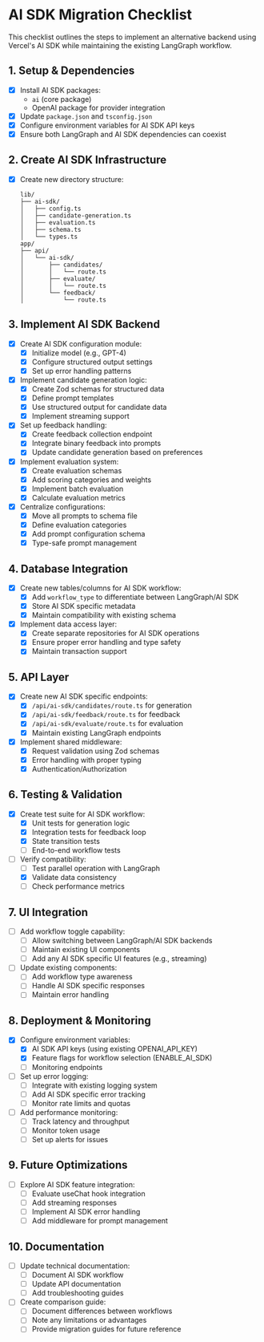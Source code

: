 # AI SDK Migration Checklist

This checklist outlines the steps to implement an alternative backend using Vercel's AI SDK while maintaining the existing LangGraph workflow.

## 1. Setup & Dependencies

- [x] Install AI SDK packages:
  - `ai` (core package)
  - OpenAI package for provider integration
- [x] Update `package.json` and `tsconfig.json`
- [x] Configure environment variables for AI SDK API keys
- [x] Ensure both LangGraph and AI SDK dependencies can coexist

## 2. Create AI SDK Infrastructure

- [x] Create new directory structure:
  ```
  lib/
  ├── ai-sdk/
  │   ├── config.ts
  │   ├── candidate-generation.ts
  │   ├── evaluation.ts
  │   ├── schema.ts
  │   └── types.ts
  app/
  ├── api/
  │   └── ai-sdk/
  │       ├── candidates/
  │       │   └── route.ts
  │       ├── evaluate/
  │       │   └── route.ts
  │       └── feedback/
  │           └── route.ts
  ```

## 3. Implement AI SDK Backend

- [x] Create AI SDK configuration module:
  - [x] Initialize model (e.g., GPT-4)
  - [x] Configure structured output settings
  - [x] Set up error handling patterns

- [x] Implement candidate generation logic:
  - [x] Create Zod schemas for structured data
  - [x] Define prompt templates
  - [x] Use structured output for candidate data
  - [x] Implement streaming support

- [x] Set up feedback handling:
  - [x] Create feedback collection endpoint
  - [x] Integrate binary feedback into prompts
  - [x] Update candidate generation based on preferences

- [x] Implement evaluation system:
  - [x] Create evaluation schemas
  - [x] Add scoring categories and weights
  - [x] Implement batch evaluation
  - [x] Calculate evaluation metrics

- [x] Centralize configurations:
  - [x] Move all prompts to schema file
  - [x] Define evaluation categories
  - [x] Add prompt configuration schema
  - [x] Type-safe prompt management

## 4. Database Integration

- [x] Create new tables/columns for AI SDK workflow:
  - [x] Add `workflow_type` to differentiate between LangGraph/AI SDK
  - [x] Store AI SDK specific metadata
  - [x] Maintain compatibility with existing schema

- [x] Implement data access layer:
  - [x] Create separate repositories for AI SDK operations
  - [x] Ensure proper error handling and type safety
  - [x] Maintain transaction support

## 5. API Layer

- [x] Create new AI SDK specific endpoints:
  - [x] `/api/ai-sdk/candidates/route.ts` for generation
  - [x] `/api/ai-sdk/feedback/route.ts` for feedback
  - [x] `/api/ai-sdk/evaluate/route.ts` for evaluation
  - [x] Maintain existing LangGraph endpoints

- [x] Implement shared middleware:
  - [x] Request validation using Zod schemas
  - [x] Error handling with proper typing
  - [x] Authentication/Authorization

## 6. Testing & Validation

- [x] Create test suite for AI SDK workflow:
  - [x] Unit tests for generation logic
  - [x] Integration tests for feedback loop
  - [x] State transition tests
  - [ ] End-to-end workflow tests

- [ ] Verify compatibility:
  - [ ] Test parallel operation with LangGraph
  - [x] Validate data consistency
  - [ ] Check performance metrics

## 7. UI Integration

- [ ] Add workflow toggle capability:
  - [ ] Allow switching between LangGraph/AI SDK backends
  - [ ] Maintain existing UI components
  - [ ] Add any AI SDK specific UI features (e.g., streaming)

- [ ] Update existing components:
  - [ ] Add workflow type awareness
  - [ ] Handle AI SDK specific responses
  - [ ] Maintain error handling

## 8. Deployment & Monitoring

- [x] Configure environment variables:
  - [x] AI SDK API keys (using existing OPENAI_API_KEY)
  - [x] Feature flags for workflow selection (ENABLE_AI_SDK)
  - [ ] Monitoring endpoints

- [ ] Set up error logging:
  - [ ] Integrate with existing logging system
  - [ ] Add AI SDK specific error tracking
  - [ ] Monitor rate limits and quotas

- [ ] Add performance monitoring:
  - [ ] Track latency and throughput
  - [ ] Monitor token usage
  - [ ] Set up alerts for issues

## 9. Future Optimizations

- [ ] Explore AI SDK feature integration:
  - [ ] Evaluate useChat hook integration
  - [ ] Add streaming responses
  - [ ] Implement AI SDK error handling
  - [ ] Add middleware for prompt management

## 10. Documentation

- [ ] Update technical documentation:
  - [ ] Document AI SDK workflow
  - [ ] Update API documentation
  - [ ] Add troubleshooting guides

- [ ] Create comparison guide:
  - [ ] Document differences between workflows
  - [ ] Note any limitations or advantages
  - [ ] Provide migration guides for future reference 